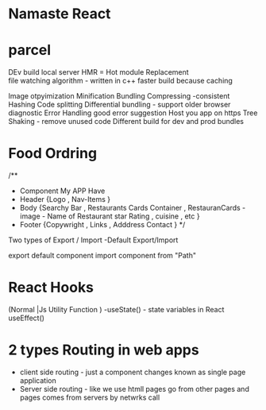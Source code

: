 # Namaste React

# parcel

DEv build
local server
HMR = Hot module Replacement  
file watching algorithm - written in c++
faster build because caching

Image otpyimization
Minification
Bundling
Compressing
-consistent Hashing
Code splitting
Differential bundling - support older browser
diagnostic
Error Handling good error suggestion
Host you app on https
Tree Shaking - remove unused code
Different build for dev and prod bundles

# Food Ordring

/\*\*

- Component My APP Have
- Header {Logo , Nav-Items }
- Body {Searchy Bar , Restaurants Cards Container , RestauranCards - image - Name of Restaurant star Rating , cuisine , etc }
- Footer {Copywright , Links , Adddress Contact }
  \*/

Two types of Export / Import
-Default Export/Import

export default component
import component from "Path"

# React Hooks

(Normal |Js Utility Function )
-useState() - state variables in React
useEffect()

<!-- dont create usestate outside of your component and not in if else  and for loop  -->

# 2 types Routing in web apps

- client side routing - just a component changes known as single page application
- Server side routing - like we use htmll pages go from other pages and pages comes from servers by netwrks call
